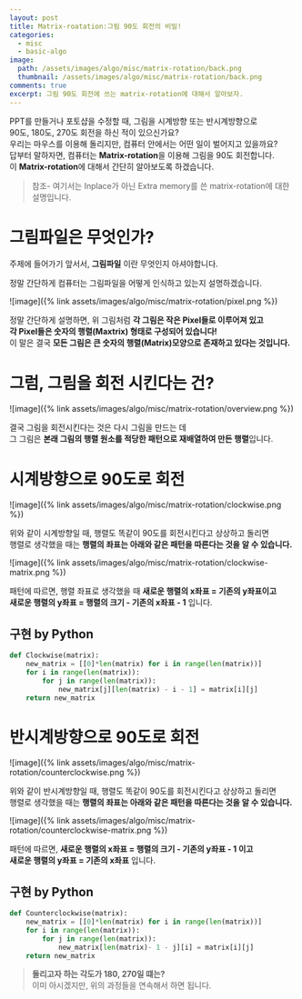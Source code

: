 ```yaml
---
layout: post
title: Matrix-roatation:그림 90도 회전의 비밀!
categories:
  - misc
  - basic-algo
image:
  path: /assets/images/algo/misc/matrix-rotation/back.png
  thumbnail: /assets/images/algo/misc/matrix-rotation/back.png
comments: true
excerpt: 그림 90도 회전에 쓰는 matrix-rotation에 대해서 알아보자.
---
```

PPT를 만들거나 포토샵을 수정할 때, 그림을 시계방향 또는 반시계방향으로<br/>
90도, 180도, 270도 회전을 하신 적이 있으신가요? <br/> 우리는 마우스를 이용해 돌리지만,
컴퓨터 안에서는 어떤 일이 벌어지고 있을까요?<br/>
답부터 말하자면, 컴퓨터는 **Matrix-rotation**을 이용해 그림을 90도 회전합니다.<br/>
이 **Matrix-rotation**에 대해서 간단히 알아보도록 하겠습니다.<br/>
> 참조- 여기서는 Inplace가 아닌 Extra memory를 쓴 matrix-rotation에 대한 설명입니다.

# 그림파일은 무엇인가?
주제에 들어가기 앞서서, **그림파일** 이란 무엇인지 아셔야합니다.<br/>

정말 간단하게 컴퓨터는 그림파일을 어떻게 인식하고 있는지 설명하겠습니다.<br/>

![image]({% link assets/images/algo/misc/matrix-rotation/pixel.png %})

정말 간단하게 설명하면, 위 그림처럼 **각 그림은 작은 Pixel들로 이루어져 있고**<br/>
**각 Pixel들은 숫자의 행렬(Maxtrix) 형태로 구성되어 있습니다!**<br/>
이 말은 결국 **모든 그림은 큰 숫자의 행렬(Matrix)모양으로 존재하고 있다는 것입니다.**<br/>

# 그럼, 그림을 회전 시킨다는 건?

![image]({% link assets/images/algo/misc/matrix-rotation/overview.png %})

결국 그림을 회전시킨다는 것은 다시 그림을 만드는 데<br/>
그 그림은 **본래 그림의 행렬 원소를 적당한 패턴으로 재배열하여 만든 행렬**입니다.<br/>

# 시계방향으로 90도로 회전

![image]({% link assets/images/algo/misc/matrix-rotation/clockwise.png %})

위와 같이 시계방향일 때, 행렬도 똑같이 90도를 회전시킨다고 상상하고 돌리면<br/>
행렬로 생각했을 때는 **행렬의 좌표는 아래와 같은 패턴을 따른다는 것을 알 수 있습니다.**<br/>

![image]({% link assets/images/algo/misc/matrix-rotation/clockwise-matrix.png %})

패턴에 따르면, 행렬 좌표로 생각했을 때 **새로운 행렬의 x좌표 = 기존의 y좌표이고**<br/>
**새로운 행렬의 y좌표 = 행렬의 크기 - 기존의 x좌표 - 1** 입니다.

## 구현 by Python
```python
def Clockwise(matrix):
    new_matrix = [[0]*len(matrix) for i in range(len(matrix))]
    for i in range(len(matrix)):
        for j in range(len(matrix)):
            new_matrix[j][len(matrix) - i - 1] = matrix[i][j]
    return new_matrix
```

# 반시계방향으로 90도로 회전

![image]({% link assets/images/algo/misc/matrix-rotation/counterclockwise.png %})

위와 같이 반시계방향일 때, 행렬도 똑같이 90도를 회전시킨다고 상상하고 돌리면<br/>
행렬로 생각했을 때는 **행렬의 좌표는 아래와 같은 패턴을 따른다는 것을 알 수 있습니다.**<br/>

![image]({% link assets/images/algo/misc/matrix-rotation/counterclockwise-matrix.png %})

패턴에 따르면, **새로운 행렬의 x좌표 = 행렬의 크기 - 기존의 y좌표 - 1 이고**<br/>
**새로운 행렬의 y좌표 = 기존의 x좌표** 입니다.

## 구현 by Python
```python
def Counterclockwise(matrix):
    new_matrix = [[0]*len(matrix) for i in range(len(matrix))]
    for i in range(len(matrix)):
        for j in range(len(matrix)):
            new_matrix[len(matrix)- 1 - j][i] = matrix[i][j]
    return new_matrix
```
> **돌리고자 하는 각도가 180, 270일 떄는?**<br/>
이미 아시겠지만, 위의 과정들을 연속해서 하면 됩니다.
